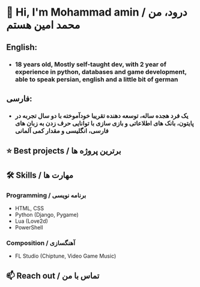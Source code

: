 # 👋 Hi, I'm Mohammad amin / درود، من محمد امین هستم

## English: 
- ### 18 years old, Mostly self-taught dev, with 2 year of experience in python, databases and game development, able to speak persian, english and a little bit of german
## فارسی:
- ### یک فرد هجده ساله، توسعه دهنده تقریبا خودآموخته با دو سال تجربه در پایتون، بانک های اطلاعاتی و بازی سازی با توانایی حرف زدن به زبان های فارسی، انگلیسی و مقدار کمی آلمانی
## ⭐ Best projects / برترین پروژه ها
## 🛠 Skills / مهارت ها
### Programming / برنامه نویسی
- HTML, CSS
- Python (Django, Pygame)
- Lua (Love2d)
- PowerShell
### Composition / آهنگسازی
- FL Studio (Chiptune, Video Game Music)
## 📫 Reach out / تماس با من

<!--
**MohammadAminKariman/MohammadAminKariman** is a ✨ _special_ ✨ repository because its `README.md` (this file) appears on your GitHub profile.

Here are some ideas to get you started:

- 🔭 I’m currently working on ...
- 🌱 I’m currently learning ...
- 👯 I’m looking to collaborate on ...
- 🤔 I’m looking for help with ...
- 💬 Ask me about ...
- 📫 How to reach me: ...
- 😄 Pronouns: ...
- ⚡ Fun fact: ...
-->
